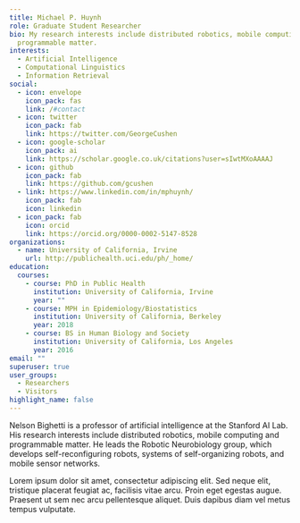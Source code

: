 ```yaml
---
title: Michael P. Huynh
role: Graduate Student Researcher
bio: My research interests include distributed robotics, mobile computing and
  programmable matter.
interests:
  - Artificial Intelligence
  - Computational Linguistics
  - Information Retrieval
social:
  - icon: envelope
    icon_pack: fas
    link: /#contact
  - icon: twitter
    icon_pack: fab
    link: https://twitter.com/GeorgeCushen
  - icon: google-scholar
    icon_pack: ai
    link: https://scholar.google.co.uk/citations?user=sIwtMXoAAAAJ
  - icon: github
    icon_pack: fab
    link: https://github.com/gcushen
  - link: https://www.linkedin.com/in/mphuynh/
    icon_pack: fab
    icon: linkedin
  - icon_pack: fab
    icon: orcid
    link: https://orcid.org/0000-0002-5147-8528
organizations:
  - name: University of California, Irvine
    url: http://publichealth.uci.edu/ph/_home/
education:
  courses:
    - course: PhD in Public Health
      institution: University of California, Irvine
      year: ""
    - course: MPH in Epidemiology/Biostatistics
      institution: University of California, Berkeley
      year: 2018
    - course: BS in Human Biology and Society
      institution: University of California, Los Angeles
      year: 2016
email: ""
superuser: true
user_groups:
  - Researchers
  - Visitors
highlight_name: false
---
```


Nelson Bighetti is a professor of artificial intelligence at the Stanford AI Lab. His research interests include distributed robotics, mobile computing and programmable matter. He leads the Robotic Neurobiology group, which develops self-reconfiguring robots, systems of self-organizing robots, and mobile sensor networks.

Lorem ipsum dolor sit amet, consectetur adipiscing elit. Sed neque elit, tristique placerat feugiat ac, facilisis vitae arcu. Proin eget egestas augue. Praesent ut sem nec arcu pellentesque aliquet. Duis dapibus diam vel metus tempus vulputate.
